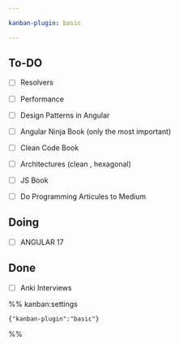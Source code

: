 ```yaml
---

kanban-plugin: basic

---
```


## To-DO

- [ ] Resolvers
- [ ] Performance
- [ ] Design Patterns in Angular
- [ ] Angular Ninja Book (only the most important)
- [ ] Clean Code Book
- [ ] Architectures (clean , hexagonal)
- [ ] JS Book
- [ ] Do Programming Articules to Medium


## Doing

- [ ] ANGULAR 17


## Done

- [ ] Anki Interviews




%% kanban:settings
```
{"kanban-plugin":"basic"}
```
%%